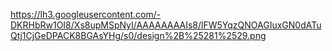 https://lh3.googleusercontent.com/-DKRHbRw1OI8/Xs8upMSpNyI/AAAAAAAAIs8/lFW5YqzQNOAGIuxGN0dATuQtj1CjGeDPACK8BGAsYHg/s0/design%2B%25281%2529.png